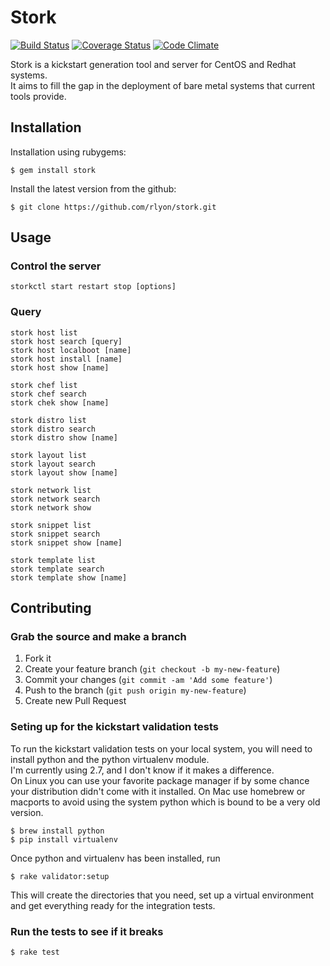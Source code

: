 # Stork
[![Build Status](https://travis-ci.org/rlyon/stork.png?branch=master)](https://travis-ci.org/rlyon/stork)
[![Coverage Status](https://coveralls.io/repos/rlyon/stork/badge.png)](https://coveralls.io/r/rlyon/stork)
[![Code Climate](https://codeclimate.com/github/rlyon/stork.png)](https://codeclimate.com/github/rlyon/stork)

Stork is a kickstart generation tool and server for CentOS and Redhat systems.  
It aims to fill the gap in the deployment of bare metal systems that current tools
provide.

## Installation

Installation using rubygems:

    $ gem install stork

Install the latest version from the github:

    $ git clone https://github.com/rlyon/stork.git

## Usage

### Control the server
    storkctl start restart stop [options]

### Query
    stork host list
    stork host search [query]
    stork host localboot [name]
    stork host install [name]
    stork host show [name]

    stork chef list
    stork chef search
    stork chek show [name]

    stork distro list
    stork distro search
    stork distro show [name]

    stork layout list
    stork layout search
    stork layout show [name] 

    stork network list
    stork network search
    stork network show

    stork snippet list
    stork snippet search
    stork snippet show [name]

    stork template list
    stork template search
    stork template show [name]

## Contributing

### Grab the source and make a branch

1. Fork it
2. Create your feature branch (`git checkout -b my-new-feature`)
3. Commit your changes (`git commit -am 'Add some feature'`)
4. Push to the branch (`git push origin my-new-feature`)
5. Create new Pull Request

### Seting up for the kickstart validation tests

To run the kickstart validation tests on your local system, you
will need to install python and the python virtualenv module.  
I'm currently using 2.7, and I don't know if it makes a difference.  
On Linux you can use your favorite package manager if by some chance 
your distribution didn't come with it installed.  On Mac use homebrew 
or macports to avoid using the system python which is bound to be 
a very old version.

    $ brew install python
    $ pip install virtualenv

Once python and virtualenv has been installed, run

    $ rake validator:setup

This will create the directories that you need, set up a virtual
environment and get everything ready for the integration tests.

### Run the tests to see if it breaks

    $ rake test
